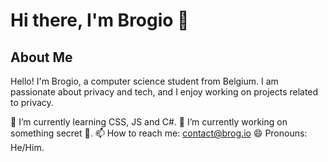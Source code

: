 # Hi there, I'm Brogio 👋



## About Me
Hello! I'm Brogio, a computer science student from Belgium. I am passionate about privacy and tech, and I enjoy working on projects related to privacy.

🌱 I’m currently learning CSS, JS and C#. 
🔭 I’m currently working on something secret 👀.
📫 How to reach me: contact@brog.io
😄 Pronouns: He/Him.

